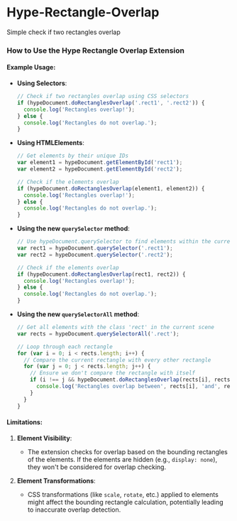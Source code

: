 # Hype-Rectangle-Overlap
Simple check if two rectangles overlap


### How to Use the Hype Rectangle Overlap Extension

#### Example Usage:

- **Using Selectors**:
  ```javascript
  // Check if two rectangles overlap using CSS selectors
  if (hypeDocument.doRectanglesOverlap('.rect1', '.rect2')) {
    console.log('Rectangles overlap!');
  } else {
    console.log('Rectangles do not overlap.');
  }
  ```
- **Using HTMLElements**:
  ```javascript
  // Get elements by their unique IDs
  var element1 = hypeDocument.getElementById('rect1');
  var element2 = hypeDocument.getElementById('rect2');
  
  // Check if the elements overlap
  if (hypeDocument.doRectanglesOverlap(element1, element2)) {
    console.log('Rectangles overlap!');
  } else {
    console.log('Rectangles do not overlap.');
  }
  ```

- **Using the new `querySelector` method**:
  ```javascript
  // Use hypeDocument.querySelector to find elements within the current scene
  var rect1 = hypeDocument.querySelector('.rect1');
  var rect2 = hypeDocument.querySelector('.rect2');
  
  // Check if the elements overlap
  if (hypeDocument.doRectanglesOverlap(rect1, rect2)) {
    console.log('Rectangles overlap!');
  } else {
    console.log('Rectangles do not overlap.');
  }
  ```

- **Using the new `querySelectorAll` method**:
  ```javascript
  // Get all elements with the class 'rect' in the current scene
  var rects = hypeDocument.querySelectorAll('.rect');
  
  // Loop through each rectangle
  for (var i = 0; i < rects.length; i++) {
    // Compare the current rectangle with every other rectangle
    for (var j = 0; j < rects.length; j++) {
      // Ensure we don't compare the rectangle with itself
      if (i !== j && hypeDocument.doRectanglesOverlap(rects[i], rects[j])) {
        console.log('Rectangles overlap between', rects[i], 'and', rects[j]);
      }
    }
  }
  ```

#### Limitations:

1. **Element Visibility**:
   - The extension checks for overlap based on the bounding rectangles of the elements. If the elements are hidden (e.g., `display: none`), they won't be considered for overlap checking.

2. **Element Transformations**:
   - CSS transformations (like `scale`, `rotate`, etc.) applied to elements might affect the bounding rectangle calculation, potentially leading to inaccurate overlap detection.
